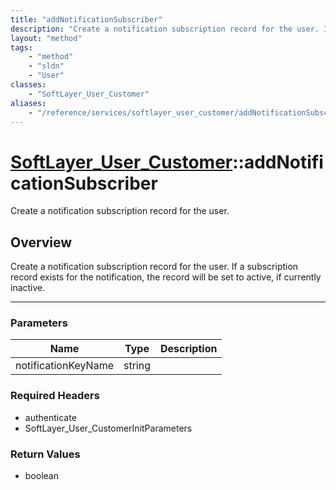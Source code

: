 ```yaml
---
title: "addNotificationSubscriber"
description: "Create a notification subscription record for the user. If a subscription record exists for the notification, the record... "
layout: "method"
tags:
    - "method"
    - "sldn"
    - "User"
classes:
    - "SoftLayer_User_Customer"
aliases:
    - "/reference/services/softlayer_user_customer/addNotificationSubscriber"
---
```

# [SoftLayer_User_Customer](/reference/services/SoftLayer_User_Customer)::addNotificationSubscriber

Create a notification subscription record for the user.


## Overview 
Create a notification subscription record for the user. If a subscription record exists for the notification, the record will be set to active, if currently inactive. 

-----

### Parameters 
|Name | Type | Description |
| --- | --- | --- |
|notificationKeyName| string| |


### Required Headers
* authenticate
* SoftLayer_User_CustomerInitParameters


### Return Values
* boolean




